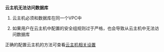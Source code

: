 **云主机无法访问数据库**

1. 云主机必须和数据库在同一个VPC中

2. 如果用户在云主机中配置的安全组规则过于严格，也会导致从云主机中无法访问数据库

正确的配置云主机的方法可查看[云主机相关设置](https://www.jdcloud.com/help/detail/1670/isCatalog/1 "云主机相关设置")